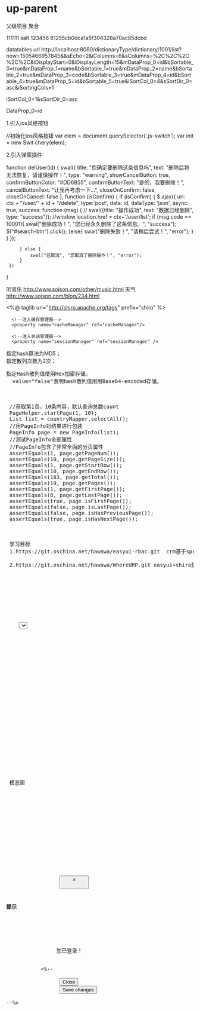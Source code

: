 # up-parent
 父级项目 聚合

111111 salt 123456
81255cb0dca1a5f304328a70ac85dcbd

datatables url
http://localhost:8080/dictionaryType/dictionary/1001/list?now=1505466957845&&sEcho=2&iColumns=6&sColumns=%2C%2C%2C%2C%2C&iDisplayStart=0&iDisplayLength=15&mDataProp_0=id&bSortable_0=true&mDataProp_1=name&bSortable_1=true&mDataProp_2=name&bSortable_2=true&mDataProp_3=code&bSortable_3=true&mDataProp_4=id&bSortable_4=true&mDataProp_5=id&bSortable_5=true&iSortCol_0=4&sSortDir_0=asc&iSortingCols=1


iSortCol_0=1&sSortDir_0=asc

DataProp_0=id



1.引入ios风格按钮
<link href="${ctx}/static/css/plugins/switchery/switchery.css" rel="stylesheet">
<script src="${ctx}/static/js/plugins/switchery/switchery.js"></script>
 //初始化ios风格按钮
        var elem = document.querySelector('.js-switch');
        var init = new Swit chery(elem);

2.引入弹窗插件
<link href="${ctx}/static/css/plugins/sweetalert/sweetalert.css" rel="stylesheet">
<script src="${ctx}/static/js/plugins/sweetalert/sweetalert.min.js"></script>

 function delUser(id) {
     swal({
         title: "您确定要删除这条信息吗",
         text: "删除后将无法恢复，请谨慎操作！",
         type: "warning",
         showCancelButton: true,
         confirmButtonColor: "#DD6B55",
         confirmButtonText: "是的，我要删除！",
         cancelButtonText: "让我再考虑一下…",
         closeOnConfirm: false,
         closeOnCancel: false
     }, function (isConfirm) {
         if (isConfirm) {
             $.ajax({
                 url: ctx + "/user/" + id + "/delete",
                 type:'post',
                 data: id,
                 dataType: 'json',
                 async: true,
                 success: function (msg) {
                    // swal({title: "操作成功", text: "数据已经删除", type: "success"});
                     //window.location.href = ctx+'/user/list';
                     if (msg.code == 10001){
                         swal("删除成功！", "您已经永久删除了这条信息。", "success");
                         $("#search-btn").click();
                     }else{
                         swal("删除失败！", "请稍后尝试！", "error");
                     }
                 }
             });
 
         } else {
             swal("已取消", "您取消了删除操作！", "error");
         }
     })
 
 }
 
 
 
 听音乐
 http://www.sojson.com/other/music.html
 天气
 http://www.sojson.com/blog/234.html
 
 
 
 
 
 

<%@ taglib uri="http://shiro.apache.org/tags" prefix="shiro" %>

<!--securityManage-->
  <!-- 安全管理器 -->
  <bean id="securityManager" class="org.apache.shiro.web.mgt.DefaultWebSecurityManager">
      <property name="realm" ref="customRealm" />

      <!--注入缓存管理器-->
      <property name="cacheManager" ref="cacheManager"/>

      <!--注入会话管理器-->
      <property name="sessionManager" ref="sessionManager" />
  </bean>

  <property name="hashAlgorithmName" value="md5"/>指定hash算法为MD5；  
  <property name="hashIterations" value="2"/>指定散列次数为2次；
  <pre name="code" class="html"><property name="storedCredentialsHexEncoded"
   value="true"/>指定Hash散列值使用Hex加密存储。
  value="false"表明hash散列值用用Base64-encoded存储。
  
 
 
 //获取第1页，10条内容，默认查询总数count
 PageHelper.startPage(1, 10);
 List<Country> list = countryMapper.selectAll();
 //用PageInfo对结果进行包装
 PageInfo page = new PageInfo(list);
 //测试PageInfo全部属性
 //PageInfo包含了非常全面的分页属性
 assertEquals(1, page.getPageNum());
 assertEquals(10, page.getPageSize());
 assertEquals(1, page.getStartRow());
 assertEquals(10, page.getEndRow());
 assertEquals(183, page.getTotal());
 assertEquals(19, page.getPages());
 assertEquals(1, page.getFirstPage());
 assertEquals(8, page.getLastPage());
 assertEquals(true, page.isFirstPage());
 assertEquals(false, page.isLastPage());
 assertEquals(false, page.isHasPreviousPage());
 assertEquals(true, page.isHasNextPage());
 
 
 
 学习目标
 1.https://git.oschina.net/hawawa/easyui-rbac.git  crm基于springboot搭建的权限管理系统
 
 2.https://git.oschina.net/hawawa/WhereURP.git easyui+shiro搭建的权限管理系统
 

 
 
 
 
 
 
 
 	<select id="findRoleByIds" resultMap="RolePermissionResult" parameterType="list">
 		select 
 		r.id rid,
 		r.name,
 		r.role,
 		r.description,
 		r.is_show,
 		
 		p.id pid,
 		p.role_id,
 		p.resource_id,
 		p.permission_ids
 
 		from t_role r left outer join
 		t_role_resource_permission p on r.id = p.role_id where r.id in
 		<foreach collection="list" index="index" close=")" item="item" open="(" separator=",">#{item}</foreach>
 
 	</select>
 	
 		<resultMap type="Role" id="RolePermissionResult" extends="RoleResult">
    		<collection property="resourcePermissions" ofType="RoleResourcePermission">
    			<id property="id" column="pid"/>
    			<result property="resourceId" column="resource_id" />
    			<result property="permissionIds" column="permission_ids"/>
    			<association property="role" javaType="Role" />
    		</collection> 
    	</resultMap>
 
 
 
 
 
 
 
 
 <div class="row J_mainContent" id="content-main">
 
 
 
 
 
 
 模态窗
 
  <script>var ctx = '${ctx}', uid = '${user.id}', is_logined = '${status}';</script>
 
 <script type="text/javascript">
 
     if (is_logined) {
         $("#loginModal").modal('show');
         setTimeout(function(){
             $("#loginModal").modal('hide');
         },1000)
     }
 
 </script>
 
 <!-- Modal -->
 <div class="modal fade" id="loginModal" tabindex="-1" role="dialog" aria-labelledby="myModalLabel">
     <div class="modal-dialog" role="document">
         <div class="modal-content">
             <div class="modal-header">
                 <button type="button" class="close" data-dismiss="modal" aria-label="Close"><span aria-hidden="true">&times;</span>
                 </button>
                 <h4 class="modal-title" id="myModalLabel">提示</h4>
             </div>
             <div class="modal-body">
                您已登录！
             </div>
           <%--  <div class="modal-footer">
                 <button type="button" class="btn btn-default" data-dismiss="modal">Close</button>
                 <button type="button" class="btn btn-primary">Save changes</button>
             </div>--%>
         </div>
     </div>
 </div>
 